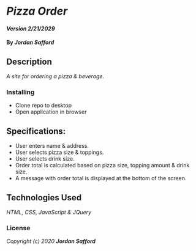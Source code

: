 # _Pizza Order_

#### _Version 2/21/2029_

#### By _**Jordan Safford**_

## Description

_A site for ordering a pizza & beverage._




### Installing

- Clone repo to desktop
- Open application in browser

## Specifications:
* User enters name & address.
* User selects pizza size & toppings.
* User selects drink size.
* Order total is calculated based on pizza size, topping amount & drink size.
* A message with order total is displayed at the bottom of the screen.



## Technologies Used

_HTML, CSS, JavaScript & JQuery_

### License

*_Copyright (c) 2020 **Jordan Safford**_*
